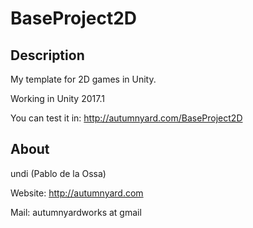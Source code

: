 # BaseProject2D

## Description
My template for 2D games in Unity.

Working in Unity 2017.1

You can test it in: http://autumnyard.com/BaseProject2D

## About
undi (Pablo de la Ossa)

Website: http://autumnyard.com

Mail: autumnyardworks at gmail